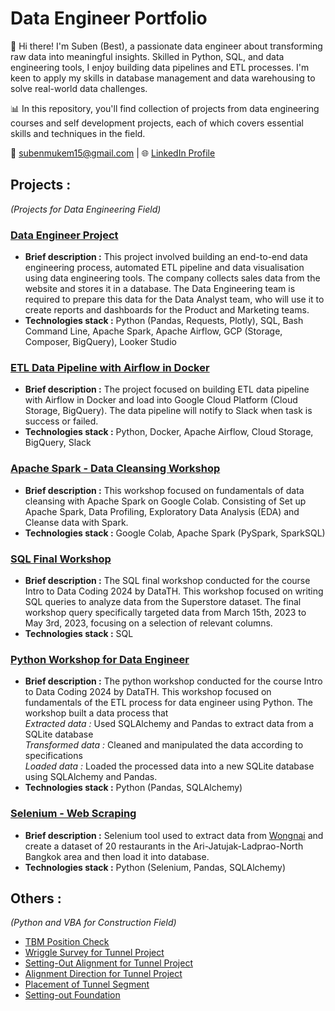 # Data Engineer Portfolio
👋 Hi there! I'm Suben (Best), a passionate data engineer about transforming raw data into meaningful insights. Skilled in Python, SQL, and data engineering tools, I enjoy building data pipelines and ETL processes. I'm keen to apply my skills in database management and data warehousing to solve real-world data challenges.

📊 In this repository, you'll find collection of projects from data engineering courses and self development projects, each of which covers essential skills and techniques in the field.

📧 subenmukem15@gmail.com | 🌐 [LinkedIn Profile](https://www.linkedin.com/in/suben-mukem/) 

## Projects :
_(Projects for Data Engineering Field)_
### [Data Engineer Project](https://github.com/suben-mk/Data-Engineer-Project-R2DE)
  * **Brief description :** This project involved building an end-to-end data engineering process, automated ETL pipeline and data visualisation using data engineering tools. The company collects sales data from the website and stores it in a database. The Data Engineering team is required to prepare this data for the Data Analyst team, who will use it to create reports and dashboards for the Product and Marketing teams.
  * **Technologies stack :** Python (Pandas, Requests, Plotly), SQL, Bash Command Line, Apache Spark, Apache Airflow, GCP (Storage, Composer, BigQuery), Looker Studio

### [ETL Data Pipeline with Airflow in Docker](https://github.com/suben-mk/etl-pipeline-with-airflow-in-docker)
  * **Brief description :** The project focused on building ETL data pipeline with Airflow in Docker and load into Google Cloud Platform (Cloud Storage, BigQuery). The data pipeline will notify to Slack when task is success or failed. 
  * **Technologies stack :** Python, Docker, Apache Airflow, Cloud Storage, BigQuery, Slack

### [Apache Spark - Data Cleansing Workshop](https://github.com/suben-mk/Apache-Spark-Data-Cleansing-R2DE)
  * **Brief description :** This workshop focused on fundamentals of data cleansing with Apache Spark on Google Colab. Consisting of Set up Apache Spark, Data Profiling, Exploratory Data Analysis (EDA) and Cleanse data with Spark.
  * **Technologies stack :** Google Colab, Apache Spark (PySpark, SparkSQL)

### [SQL Final Workshop](https://github.com/suben-mk/SQL-Workshop-DataTH)
  * **Brief description :** The SQL final workshop conducted for the course Intro to Data Coding 2024 by DataTH. This workshop focused on writing SQL queries to analyze data from the Superstore dataset. The final workshop query specifically targeted data from March 15th, 2023 to May 3rd, 2023, focusing on a selection of relevant columns.
  * **Technologies stack :** SQL

### [Python Workshop for Data Engineer](https://github.com/suben-mk/Python-Workshop-DataTH)
  * **Brief description :** The python workshop conducted for the course Intro to Data Coding 2024 by DataTH. This workshop focused on fundamentals of the ETL process for data engineer using Python. The workshop built a data process that\
    _Extracted data :_ Used SQLAlchemy and Pandas to extract data from a SQLite database\
    _Transformed data :_ Cleaned and manipulated the data according to specifications\
    _Loaded data :_ Loaded the processed data into a new SQLite database using SQLAlchemy and Pandas.
  * **Technologies stack :** Python (Pandas, SQLAlchemy)

### [Selenium - Web Scraping](https://github.com/suben-mk/Selenium-Web-Scraping)
  * **Brief description :** Selenium tool used to extract data from [Wongnai](https://www.wongnai.com/collections/line-man-wongnai-users-choice-2024-%E0%B8%A3%E0%B9%89%E0%B8%B2%E0%B8%99%E0%B8%AD%E0%B8%B2%E0%B8%AB%E0%B8%B2%E0%B8%A3%E0%B8%AD%E0%B8%B2%E0%B8%A3%E0%B8%B5%E0%B8%A2%E0%B9%8C-%E0%B8%88%E0%B8%95%E0%B8%B8%E0%B8%88%E0%B8%B1%E0%B8%81%E0%B8%A3-%E0%B8%A5%E0%B8%B2%E0%B8%94%E0%B8%9E%E0%B8%A3%E0%B9%89%E0%B8%B2%E0%B8%A7-%E0%B8%81%E0%B8%A3%E0%B8%B8%E0%B8%87%E0%B9%80%E0%B8%97%E0%B8%9E%E0%B8%AF-%E0%B8%95%E0%B8%AD%E0%B8%99%E0%B8%9A%E0%B8%99)
and create a dataset of 20 restaurants in the Ari-Jatujak-Ladprao-North Bangkok area and then load it into database.
  * **Technologies stack :** Python (Selenium, Pandas, SQLAlchemy)

## Others :
_(Python and VBA for Construction Field)_
* [TBM Position Check](https://github.com/suben-mk/TBM-Position-Check-EzanGuidance-System)
* [Wriggle Survey for Tunnel Project](https://github.com/suben-mk/Wriggle-Survey-for-Tunnel-Project)
* [Setting-Out Alignment for Tunnel Project](https://github.com/suben-mk/Setting-Out-Alignment-for-Tunnel-Project)
* [Alignment Direction for Tunnel Project](https://github.com/suben-mk/Alignment-Direction-for-Tunnel-Project)
* [Placement of Tunnel Segment](https://github.com/suben-mk/Placement-of-Tunnel-Segment)
* [Setting-out Foundation](https://github.com/suben-mk/Setting-out-Foundation)
